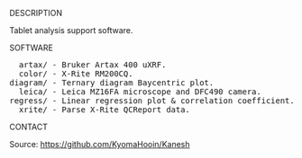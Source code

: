 
DESCRIPTION

Tablet analysis support software.

SOFTWARE
<pre>
  artax/ - Bruker Artax 400 uXRF.
  color/ - X-Rite RM200CQ.
diagram/ - Ternary diagram Baycentric plot.
  leica/ - Leica MZ16FA microscope and DFC490 camera.
regress/ - Linear regression plot & correlation coefficient.
  xrite/ - Parse X-Rite QCReport data.
</pre>
CONTACT

Source: https://github.com/KyomaHooin/Kanesh

